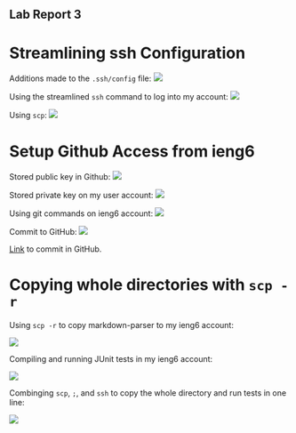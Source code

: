 ## Lab Report 3

# Streamlining ssh Configuration

Additions made to the ```.ssh/config``` file:
![](configfile.png)

Using the streamlined ```ssh``` command to log into my account:
![](sshcom.png)

Using ```scp```:
![](scpcom.png)

# Setup Github Access from ieng6

Stored public key in Github:
![](pubgithub.png)

Stored private key on my user account:
![](privgithub.png)

Using git commands on ieng6 account:
![](statusandpush.png)

Commit to GitHub:
![](commitproof.png)

[Link](https://github.com/salbybba/cse15l-lab-reports/commit/7687796a895bdfc76de8232a555e2c1340e8a69d) to commit in GitHub.


# Copying whole directories with ```scp -r```

Using ```scp -r``` to copy markdown-parser to my ieng6 account:

![](scp.png)

Compiling and running JUnit tests in my ieng6 account:

![](sshtests.png)

Combinging ```scp```, ```;```, and ```ssh``` to copy the whole directory and run tests in one line:

![](using;.png)